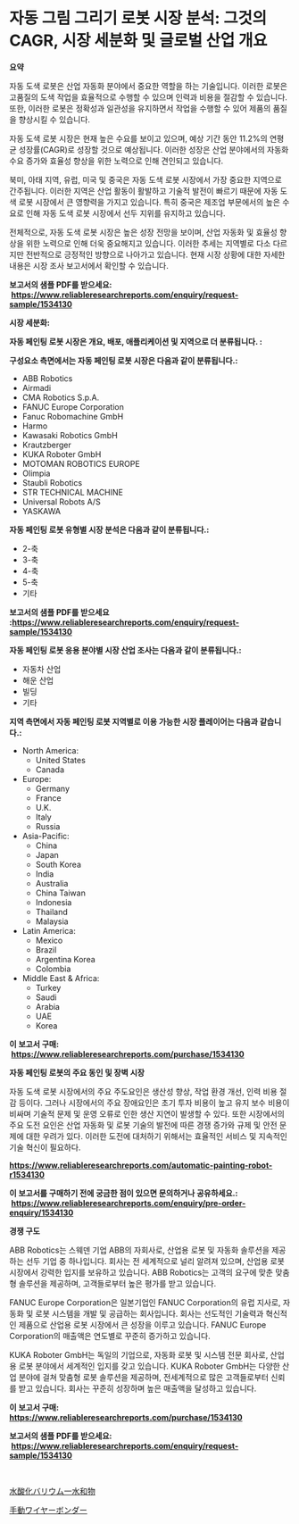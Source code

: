 <p><h1>자동 그림 그리기 로봇 시장 분석: 그것의 CAGR, 시장 세분화 및 글로벌 산업 개요</h1></p><p><strong>요약</strong></p>
<p><p>자동 도색 로봇은 산업 자동화 분야에서 중요한 역할을 하는 기술입니다. 이러한 로봇은 고품질의 도색 작업을 효율적으로 수행할 수 있으며 인력과 비용을 절감할 수 있습니다. 또한, 이러한 로봇은 정확성과 일관성을 유지하면서 작업을 수행할 수 있어 제품의 품질을 향상시킬 수 있습니다.</p><p>자동 도색 로봇 시장은 현재 높은 수요를 보이고 있으며, 예상 기간 동안 11.2%의 연평균 성장률(CAGR)로 성장할 것으로 예상됩니다. 이러한 성장은 산업 분야에서의 자동화 수요 증가와 효율성 향상을 위한 노력으로 인해 견인되고 있습니다.</p><p>북미, 아태 지역, 유럽, 미국 및 중국은 자동 도색 로봇 시장에서 가장 중요한 지역으로 간주됩니다. 이러한 지역은 산업 활동이 활발하고 기술적 발전이 빠르기 때문에 자동 도색 로봇 시장에서 큰 영향력을 가지고 있습니다. 특히 중국은 제조업 부문에서의 높은 수요로 인해 자동 도색 로봇 시장에서 선두 지위를 유지하고 있습니다.</p><p>전체적으로, 자동 도색 로봇 시장은 높은 성장 전망을 보이며, 산업 자동화 및 효율성 향상을 위한 노력으로 인해 더욱 중요해지고 있습니다. 이러한 추세는 지역별로 다소 다르지만 전반적으로 긍정적인 방향으로 나아가고 있습니다. 현재 시장 상황에 대한 자세한 내용은 시장 조사 보고서에서 확인할 수 있습니다.</p></p>
<p><strong>보고서의 샘플 PDF를 받으세요: &nbsp;<a href="https://www.reliableresearchreports.com/enquiry/request-sample/1534130">https://www.reliableresearchreports.com/enquiry/request-sample/1534130</a></strong></p>
<p><strong>시장 세분화:</strong></p>
<p><strong> 자동 페인팅 로봇 시장은 개요, 배포, 애플리케이션 및 지역으로 더 분류됩니다. :</strong></p>
<p><strong>구성요소 측면에서는 자동 페인팅 로봇 시장은 다음과 같이 분류됩니다.:</strong></p>
<p><ul><li>ABB Robotics</li><li>Airmadi</li><li>CMA Robotics S.p.A.</li><li>FANUC Europe Corporation</li><li>Fanuc Robomachine GmbH</li><li>Harmo</li><li>Kawasaki Robotics GmbH</li><li>Krautzberger</li><li>KUKA Roboter GmbH</li><li>MOTOMAN ROBOTICS EUROPE</li><li>Olimpia</li><li>Staubli Robotics</li><li>STR TECHNICAL MACHINE</li><li>Universal Robots A/S</li><li>YASKAWA</li></ul></p>
<p><strong> 자동 페인팅 로봇 유형별 시장 분석은 다음과 같이 분류됩니다.:</strong></p>
<p><ul><li>2-축</li><li>3-축</li><li>4-축</li><li>5-축</li><li>기타</li></ul></p>
<p><strong>보고서의 샘플 PDF를 받으세요 :<a href="https://www.reliableresearchreports.com/enquiry/request-sample/1534130">https://www.reliableresearchreports.com/enquiry/request-sample/1534130</a></strong></p>
<p><strong> 자동 페인팅 로봇 응용 분야별 시장 산업 조사는 다음과 같이 분류됩니다.:</strong></p>
<p><ul><li>자동차 산업</li><li>해운 산업</li><li>빌딩</li><li>기타</li></ul></p>
<p><strong>지역 측면에서 자동 페인팅 로봇 지역별로 이용 가능한 시장 플레이어는 다음과 같습니다.:</strong></p>
<p><ul>
    <li>
        North America:
        <ul>
            <li>United States</li>
            <li>Canada</li>
        </ul>
    </li>
    <li>
        Europe:
        <ul>
            <li>Germany</li>
            <li>France</li>
            <li>U.K.</li>
            <li>Italy</li>
            <li>Russia</li>
        </ul>
    </li>
    <li>
        Asia-Pacific:
        <ul>
            <li>China</li>
            <li>Japan</li>
            <li>South Korea</li>
            <li>India</li>
            <li>Australia</li>
            <li>China Taiwan</li>
            <li>Indonesia</li>
            <li>Thailand</li>
            <li>Malaysia</li>
        </ul>
    </li>
    <li>
        Latin America:
        <ul>
            <li>Mexico</li>
            <li>Brazil</li>
            <li>Argentina Korea</li>
            <li>Colombia</li>
        </ul>
    </li>
    <li>
        Middle East & Africa:
        <ul>
            <li>Turkey</li>
            <li>Saudi</li>
            <li>Arabia</li>
            <li>UAE</li>
            <li>Korea</li>
        </ul>
    </li>
    </ul></p>
<p><strong>이 보고서 구매: &nbsp;<a href="https://www.reliableresearchreports.com/purchase/1534130">https://www.reliableresearchreports.com/purchase/1534130</a></strong></p>
<p><strong>자동 페인팅 로봇의 주요 동인 및 장벽 시장</strong></p>
<p><p>자동 도색 로봇 시장에서의 주요 주도요인은 생산성 향상, 작업 환경 개선, 인력 비용 절감 등이다. 그러나 시장에서의 주요 장애요인은 초기 투자 비용이 높고 유지 보수 비용이 비싸며 기술적 문제 및 운영 오류로 인한 생산 지연이 발생할 수 있다. 또한 시장에서의 주요 도전 요인은 산업 자동화 및 로봇 기술의 발전에 따른 경쟁 증가와 규제 및 안전 문제에 대한 우려가 있다. 이러한 도전에 대처하기 위해서는 효율적인 서비스 및 지속적인 기술 혁신이 필요하다.</p></p>
<p><strong><a href="https://www.reliableresearchreports.com/automatic-painting-robot-r1534130">https://www.reliableresearchreports.com/automatic-painting-robot-r1534130</a></strong></p>
<p><strong>이 보고서를 구매하기 전에 궁금한 점이 있으면 문의하거나 공유하세요.: &nbsp;<a href="https://www.reliableresearchreports.com/enquiry/pre-order-enquiry/1534130">https://www.reliableresearchreports.com/enquiry/pre-order-enquiry/1534130</a></strong></p>
<p><strong>경쟁 구도</strong></p>
<p><p>ABB Robotics는 스웨덴 기업 ABB의 자회사로, 산업용 로봇 및 자동화 솔루션을 제공하는 선두 기업 중 하나입니다. 회사는 전 세계적으로 널리 알려져 있으며, 산업용 로봇 시장에서 강력한 입지를 보유하고 있습니다. ABB Robotics는 고객의 요구에 맞춘 맞춤형 솔루션을 제공하며, 고객들로부터 높은 평가를 받고 있습니다.</p><p>FANUC Europe Corporation은 일본기업인 FANUC Corporation의 유럽 지사로, 자동화 및 로봇 시스템을 개발 및 공급하는 회사입니다. 회사는 선도적인 기술력과 혁신적인 제품으로 산업용 로봇 시장에서 큰 성장을 이루고 있습니다. FANUC Europe Corporation의 매출액은 연도별로 꾸준히 증가하고 있습니다.</p><p>KUKA Roboter GmbH는 독일의 기업으로, 자동화 로봇 및 시스템 전문 회사로, 산업용 로봇 분야에서 세계적인 입지를 갖고 있습니다. KUKA Roboter GmbH는 다양한 산업 분야에 걸쳐 맞춤형 로봇 솔루션을 제공하며, 전세계적으로 많은 고객들로부터 신뢰를 받고 있습니다. 회사는 꾸준히 성장하며 높은 매출액을 달성하고 있습니다.</p></p>
<p><strong>이 보고서 구매: &nbsp; <a href="https://www.reliableresearchreports.com/purchase/1534130">https://www.reliableresearchreports.com/purchase/1534130</a></strong></p>
<p><strong>보고서의 샘플 PDF를 받으세요: &nbsp;<a href="https://www.reliableresearchreports.com/enquiry/request-sample/1534130">https://www.reliableresearchreports.com/enquiry/request-sample/1534130</a></strong><strong></strong></p>
<p>&nbsp;</p>
<p><p><a href="https://github.com/marbadji/Market-Research-Report-List-1/blob/main/677347619360.md">水酸化バリウム一水和物</a></p><p><a href="https://github.com/KaydenJohns1964/Market-Research-Report-List-1/blob/main/318696719361.md">手動ワイヤーボンダー</a></p></p>